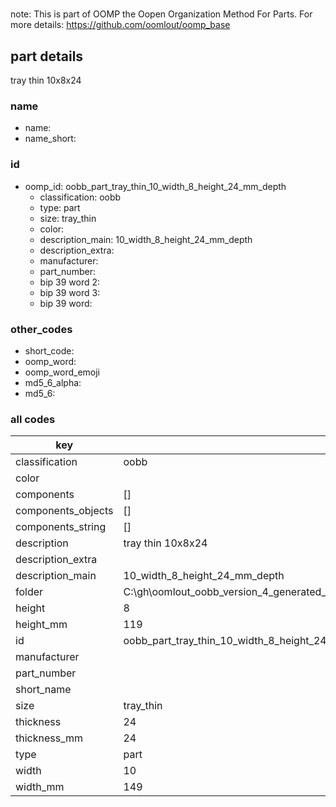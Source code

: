 #   

note: This is part of OOMP the Oopen Organization Method For Parts. For more details: https://github.com/oomlout/oomp_base

##  part details



tray thin 10x8x24

### name
* name: 
* name_short: 
### id
* oomp_id: oobb_part_tray_thin_10_width_8_height_24_mm_depth
  * classification: oobb
  * type: part
  * size: tray_thin
  * color: 
  * description_main: 10_width_8_height_24_mm_depth
  * description_extra: 
  * manufacturer: 
  * part_number: 
  * bip 39 word 2: 
  * bip 39 word 3: 
  * bip 39 word: 

### other_codes
* short_code: 
* oomp_word: 
* oomp_word_emoji 
* md5_6_alpha: 
* md5_6: 









### all codes 
| key | value |  
| --- | --- |  
| classification | oobb |  
| color |  |  
| components | [] |  
| components_objects | [] |  
| components_string | [] |  
| description | tray thin 10x8x24 |  
| description_extra |  |  
| description_main | 10_width_8_height_24_mm_depth |  
| folder | C:\gh\oomlout_oobb_version_4_generated_parts\things\oobb_part_tray_thin_10_width_8_height_24_mm_depth |  
| height | 8 |  
| height_mm | 119 |  
| id | oobb_part_tray_thin_10_width_8_height_24_mm_depth |  
| manufacturer |  |  
| part_number |  |  
| short_name |  |  
| size | tray_thin |  
| thickness | 24 |  
| thickness_mm | 24 |  
| type | part |  
| width | 10 |  
| width_mm | 149 |  
